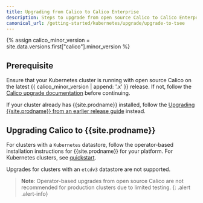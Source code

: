 ```yaml
---
title: Upgrading from Calico to Calico Enterprise
description: Steps to upgrade from open source Calico to Calico Enterprise.
canonical_url: /getting-started/kubernetes/upgrade/upgrade-to-tsee
---
```


{% assign calico_minor_version = site.data.versions.first["calico"].minor_version %}

## Prerequisite
Ensure that your Kubernetes cluster is running with open source Calico on the latest {{ calico_minor_version | append: '.x' }}
release. If not, follow the [Calico upgrade documentation](https://docs.projectcalico.org/{{calico_minor_version}}/maintenance/kubernetes-upgrade) before continuing.


If your cluster already has {{site.prodname}} installed, follow the [Upgrading {{site.prodname}} from an earlier release guide]({{site.baseurl}}/maintenance/kubernetes-upgrade-tsee)
instead.

## Upgrading Calico to {{site.prodname}}

For clusters with a `Kubernetes` datastore, follow the operator-based installation instructions for {{site.prodname}}
for your platform. For Kubernetes clusters, see [quickstart](../quickstart).

Upgrades for clusters with an `etcdv3` datastore are not supported.

> **Note**: Operator-based upgrades from open source Calico are not recommended for production clusters due to limited testing.
{: .alert .alert-info}
